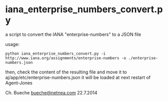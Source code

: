 iana_enterprise_numbers_convert.py
==================================

a script to convert the IANA "enterprise-numbers" to a JSON file

usage:

    python iana_enterprise_numbers_convert.py -i http://www.iana.org/assignments/enterprise-numbers -o ./enterprise-numbers.json

then, check the content of the resulting file and move it to aj/app/etc/enterprise-numbers.json
it will be loaded at next restart of Agent-Jones

Ch. Bueche <bueche@netnea.com>
22.7.2014
